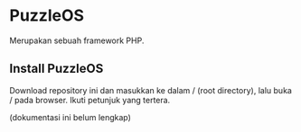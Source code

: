 # PuzzleOS

Merupakan sebuah framework PHP.

## Install PuzzleOS

Download repository ini dan masukkan ke dalam / (root directory), lalu buka / pada browser. Ikuti petunjuk yang tertera.

(dokumentasi ini belum lengkap)
